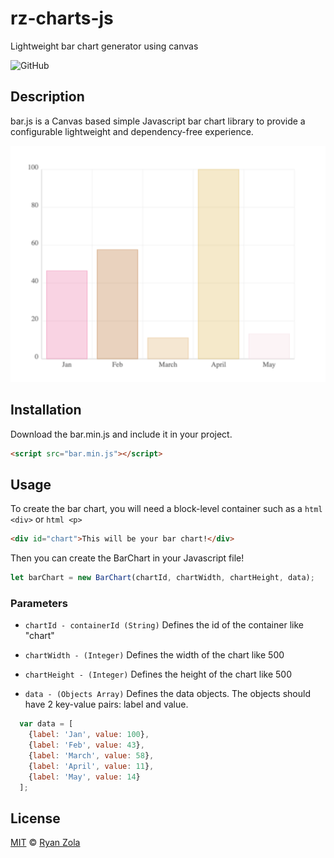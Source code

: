 # rz-charts-js
Lightweight bar chart generator using canvas

![GitHub](https://img.shields.io/github/license/ryanzola/rz-charts-js.svg)

## Description
bar.js is a Canvas based simple Javascript bar chart library to provide a configurable lightweight and dependency-free experience.

![](https://github.com/ryanzola/rz-charts-js/blob/master/bar.png)

## Installation
Download the bar.min.js and include it in your project.
```html
<script src="bar.min.js"></script>
```

## Usage
To create the bar chart, you will need a block-level container such as a ```html <div>``` or ```html <p>```
```html
<div id="chart">This will be your bar chart!</div>
```
Then you can create the BarChart in your Javascript file!
```js
let barChart = new BarChart(chartId, chartWidth, chartHeight, data);
```

### Parameters
- `chartId - containerId (String)`
    Defines the id of the container like "chart"

- `chartWidth - (Integer)`
    Defines the width of the chart like 500

- `chartHeight - (Integer)`
    Defines the height of the chart like 500

- `data - (Objects Array)`
    Defines the data objects. The objects should have 2 key-value pairs: label and value.
```js
  var data = [
    {label: 'Jan', value: 100},
    {label: 'Feb', value: 43},
    {label: 'March', value: 58},
    {label: 'April', value: 11},
    {label: 'May', value: 14}
  ];
```

## License
[MIT](LICENSE.md) © [Ryan Zola](https://github.com/ryanzola)
